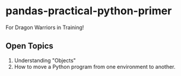 # pandas-practical-python-primer
For Dragon Warriors in Training!

## Open Topics
1. Understanding "Objects"
2. How to move a Python program from one environment to another.
